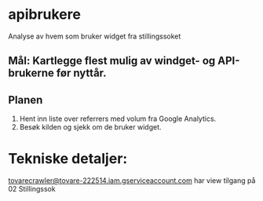 # apibrukere
Analyse av hvem som bruker widget fra stillingssoket


## Mål: Kartlegge flest mulig av windget- og API-brukerne før nyttår.

## Planen

1. Hent inn liste over referrers med volum fra Google Analytics.
2. Besøk kilden og sjekk om de bruker widget.

# Tekniske detaljer:

tovarecrawler@tovare-222514.iam.gserviceaccount.com har view tilgang på 02 Stillingssok


